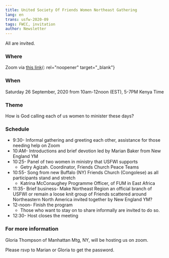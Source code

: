 ```yaml
---
title: United Society Of Friends Women Northeast Gathering
lang: en
trans: usfw-2020-09
tags: FWCC, invitation
author: Newsletter
---
```

All are invited.

### Where
Zoom via [this link](https://us02web.zoom.us/j/6118034881){: rel="noopener" target="_blank"}

### When
Saturday 26 September, 2020 from 10am-12noon (EST), 5-7PM Kenya Time

### Theme
How is God calling each of us women to minister these days?
### Schedule
* 9:30- Informal gathering and greeting each other, assistance for those needing help on Zoom
* 10:AM- Introductions and brief devotion led by Marian Baker from New England YM
* 10:25- Panel of two women in ministry that USFWI supports  
  *   Getry Agizah. Coordinator, Friends Church Peace Teams  
* 10:55- Song from new Buffalo (NY) Friends Church (Congolese) as all participants stand and stretch  
  *   Katrina McConaughey Programme Officer, of FUM in East Africa  
* 11:35- Brief business- Make Northeast Region an official branch of USFWI or remain a loose knit group of Friends scattered around Northeastern North America invited together by New England YM?  
* 12-noon- Finish the program  
  * Those who want to stay on to share informally are invited to do so.  
* 12:30- Host closes the meeting  

### For more information
Gloria Thompson of Manhattan Mtg, NY, will be hosting us on zoom.  

Please rsvp to Marian or Gloria to get the password.
